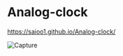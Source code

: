 # Analog-clock
 
https://saioo1.github.io/Analog-clock/

![Capture](https://user-images.githubusercontent.com/100260281/203251159-71506cbc-9665-48b7-af70-b80acaa0a7ac.PNG)

